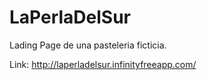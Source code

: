 # LaPerlaDelSur

Lading Page de una pasteleria ficticia.

Link: http://laperladelsur.infinityfreeapp.com/
